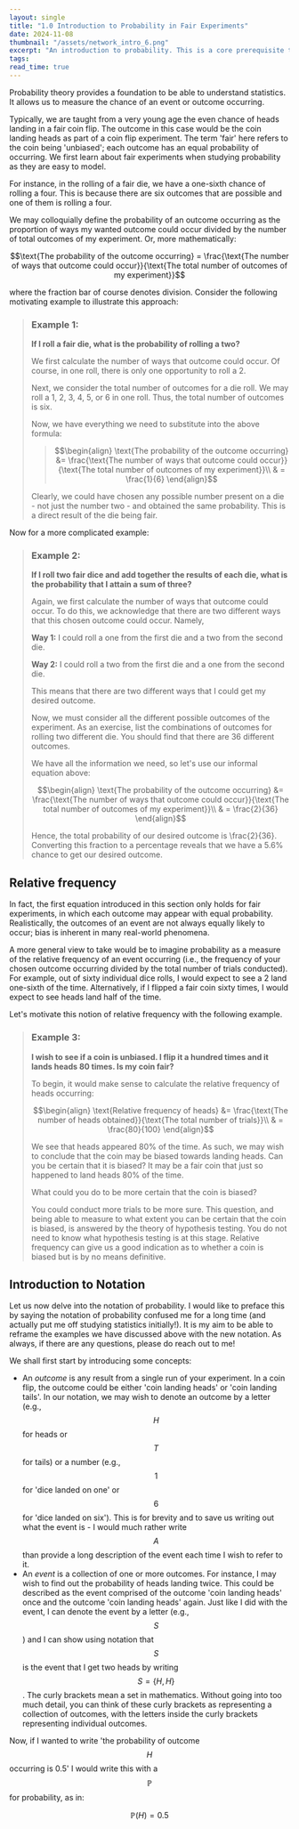 ```yaml
---
layout: single
title: "1.0 Introduction to Probability in Fair Experiments"
date: 2024-11-08
thumbnail: "/assets/network_intro_6.png"
excerpt: "An introduction to probability. This is a core prerequisite to be able to understand statistical theory."
tags:
read_time: true
---
```

<script src="https://polyfill.io/v3/polyfill.min.js?features=es6"></script>
<script id="MathJax-script" async src="https://cdn.jsdelivr.net/npm/mathjax@3/es5/tex-mml-chtml.js"></script>
<script type="text/javascript" async
  src="https://cdnjs.cloudflare.com/ajax/libs/mathjax/2.7.7/MathJax.js?config=TeX-MML-AM_CHTML">
</script>
Probability theory provides a foundation to be able to understand statistics. It allows us to measure the chance of an event or outcome occurring.

Typically, we are taught from a very young age the even chance of heads landing in a fair coin flip. The outcome in this case would be the coin landing heads as part of a coin flip experiment. The term 'fair' here refers to the coin being 'unbiased'; each outcome has an equal probability of occurring. We first learn about fair experiments when studying probability as they are easy to model.

For instance, in the rolling of a fair die, we have a one-sixth chance of rolling a four. This is because there are six outcomes that are possible and one of them is rolling a four. 

We may colloquially define the probability of an outcome occurring as the proportion of ways my wanted outcome could occur divided by the number of total outcomes of my experiment. Or, more mathematically:

$$\text{The probability of the outcome occurring} = \frac{\text{The number of ways that outcome could occur}}{\text{The total number of outcomes of my experiment}}$$

where the fraction bar of course denotes division. Consider the following motivating example to illustrate this approach: 

> ### Example 1:
> **If I roll a fair die, what is the probability of rolling a two?**
>
> We first calculate the number of ways that outcome could occur. Of course, in one roll, there is only one opportunity to roll a 2.
>
> Next, we consider the total number of outcomes for a die roll. We may roll a 1, 2, 3, 4, 5, or 6 in one roll. Thus, the total number of outcomes is six.
>
> Now, we have everything we need to substitute into the above formula:
>
> > $$\begin{align}
> \text{The probability of the outcome occurring} &= \frac{\text{The number of ways that outcome could occur}}{\text{The total number of outcomes of my experiment}}\\
> & = \frac{1}{6}
> \end{align}$$
>
> Clearly, we could have chosen any possible number present on a die - not just the number two - and obtained the same probability. This is a direct result of the die being fair. 

Now for a more complicated example:

> ### Example 2:
> **If I roll two fair dice and add together the results of each die, what is the probability that I attain a sum of three?**
>
> Again, we first calculate the number of ways that outcome could occur. To do this, we acknowledge that there are two different ways that this chosen outcome could occur. Namely,
>
> **Way 1:** I could roll a one from the first die and a two from the second die.
> 
> **Way 2:** I could roll a two from the first die and a one from the second die.
>
> This means that there are two different ways that I could get my desired outcome.
>
> Now, we must consider all the different possible outcomes of the experiment. As an exercise, list the combinations of outcomes for rolling two different die. You should find that there are 36 different outcomes.
>
> We have all the information we need, so let's use our informal equation above:
>
> $$\begin{align}
> \text{The probability of the outcome occurring} &= \frac{\text{The number of ways that outcome could occur}}{\text{The total number of outcomes of my experiment}}\\
> & = \frac{2}{36}
> \end{align}$$
>
> Hence, the total probability of our desired outcome is \frac{2}{36}. Converting this fraction to a percentage reveals that we have a 5.6% chance to get our desired outcome. 

## Relative frequency

In fact, the first equation introduced in this section only holds for fair experiments, in which each outcome may appear with equal probability. Realistically, the outcomes of an event are not always equally likely to occur; bias is inherent in many real-world phenomena.

A more general view to take would be to imagine probability as a measure of the relative frequency of an event occurring (i.e., the frequency of your chosen outcome occurring divided by the total number of trials conducted). For example, out of sixty individual dice rolls, I would expect to see a 2 land one-sixth of the time. Alternatively, if I flipped a fair coin sixty times, I would expect to see heads land half of the time.

Let's motivate this notion of relative frequency with the following example. 

> ### Example 3:
> **I wish to see if a coin is unbiased. I flip it a hundred times and it lands heads 80 times. Is my coin fair?**
>
> To begin, it would make sense to calculate the relative frequency of heads occurring:
>
> $$\begin{align}
> \text{Relative frequency of heads} &= \frac{\text{The number of heads obtained}}{\text{The total number of trials}}\\
> & = \frac{80}{100}
> \end{align}$$
>
> We see that heads appeared 80% of the time. As such, we may wish to conclude that the coin may be biased towards landing heads. Can you be certain that it is biased? It may be a fair coin that just so happened to land heads 80% of the time.
>
> What could you do to be more certain that the coin is biased?
>
> You could conduct more trials to be more sure. This question, and being able to measure to what extent you can be certain that the coin is biased, is answered by the theory of hypothesis testing. You do not need to know what hypothesis testing is at this stage. Relative frequency can give us a good indication as to whether a coin is biased but is by no means definitive. 


## Introduction to Notation
Let us now delve into the notation of probability. I would like to preface this by saying the notation of probability confused me for a long time (and actually put me off studying statistics initially!). It is my aim to be able to reframe the examples we have discussed above with the new notation. As always, if there are any questions, please do reach out to me!

We shall first start by introducing some concepts:

* An *outcome* is any result from a single run of your experiment. In a coin flip, the outcome could be either 'coin landing heads' or 'coin landing tails'. In our notation, we may wish to denote an outcome by a letter (e.g., $$H$$ for heads or $$T$$ for tails) or a number (e.g., $$1$$ for 'dice landed on one' or $$6$$ for 'dice landed on six'). This is for brevity and to save us writing out what the event is - I would much rather write $$A$$ than provide a long description of the event each time I wish to refer to it.
* An *event* is a collection of one or more outcomes. For instance, I may wish to find out the probability of heads landing twice. This could be described as the event comprised of the outcome 'coin landing heads' once and the outcome 'coin landing heads' again. Just like I did with the event, I can denote the event by a letter (e.g., $$S$$) and I can show using notation that $$S$$ is the event that I get two heads by writing $$S = \left\{H, H\right\}$$. The curly brackets mean a set in mathematics. Without going into too much detail, you can think of these curly brackets as representing a collection of outcomes, with the letters inside the curly brackets representing individual outcomes.

Now, if I wanted to write 'the probability of outcome $$H$$ occurring is 0.5' I would write this with a $$\mathbb{P}$$ for probability, as in:

$$\mathbb{P}(H) = 0.5$$





